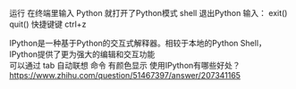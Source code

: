 
运行  在终端里输入 Python 就打开了Python模式
shell 退出Python   输入： exit()  quit()   快捷键键 ctrl+z 


IPython是一种基于Python的交互式解释器。相较于本地的Python Shell，IPython提供了更为强大的编辑和交互功能 	
可以通过 tab 自动联想 命令 
有颜色显示 
使用IPython有哪些好处？ https://www.zhihu.com/question/51467397/answer/207341165	



